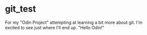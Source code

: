 # git_test
For my "Odin Project" attempting at learning a bit more about git. I'm excited to see just where I'll end up.
"Hello Odin!"